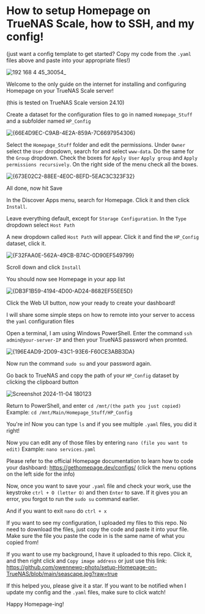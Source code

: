 # How to setup Homepage on TrueNAS Scale, how to SSH, and my config!

(just want a config template to get started? Copy my code from the `.yaml` files above and paste into your appropriate files!)

![192 168 4 45_30054_](https://github.com/user-attachments/assets/19e981f6-0514-48d2-b962-7c4909ea6de1)

Welcome to the only guide on the internet for installing and configuring Homepage on your TrueNAS Scale server!

(this is tested on TrueNAS Scale version 24.10)

Create a dataset for the configuration files to go in named `Homepage_Stuff` and a subfolder named `HP_Config`

![{66E4D9EC-C9AB-4E2A-859A-7C6697954306}](https://github.com/user-attachments/assets/fae3b763-23f4-4007-9def-d112c71a6a8b)

Select the `Homepage_Stuff` folder and edit the permissions. Under `Owner` select the `User` dropdown, search for and select `www-data`. Do the same for the `Group` dropdown. Check the boxes for `Apply User` `Apply group` and `Apply permissions recursively`. On the right side of the menu check all the boxes.

![{673E02C2-88EE-4E0C-8EFD-5EAC3C323F32}](https://github.com/user-attachments/assets/e1c5e0e7-86c9-4ae0-9622-5f67ad2abe51)

All done, now hit Save

In the Discover Apps menu, search for Homepage. Click it and then click `Install`.
   
Leave everything default, except for `Storage Configuration`. In the `Type` dropdown select `Host Path`

A new dropdown called `Host Path` will appear. Click it and find the `HP_Config` dataset, click it.

![{F32FAA0E-562A-49CB-B74C-0D90EF549799}](https://github.com/user-attachments/assets/d6681307-adab-4e4b-98db-3f3b146d9732)

Scroll down and click `Install`

You should now see Homepage in your app list

![{DB3F1B59-4194-4D00-AD24-8682EF55EE5D}](https://github.com/user-attachments/assets/ad0545a1-bf81-40c1-8095-43ce9b9894db)

Click the Web UI button, now your ready to create your dashboard!

I will share some simple steps on how to remote into your server to access the `yaml` configuration files

Open a terminal, I am using Windows PowerShell. Enter the command `ssh admin@your-server-IP` and then your TrueNAS password when promted.

![{196E4AD9-2D09-43C1-93E6-F60CE3ABB3DA}](https://github.com/user-attachments/assets/f0096723-13b9-45b1-a162-552d51a656a9)

Now run the command `sudo su` and your password again.

Go back to TrueNAS and copy the path of your `HP_Config` dataset by clicking the clipboard button

![Screenshot 2024-11-04 180123](https://github.com/user-attachments/assets/8f2cd256-e600-419c-a038-2a8b5ab7e58f)

Return to PowerShell, and enter `cd /mnt/(the path you just copied)` Example: `cd /mnt/Main/Homepage_Stuff/HP_Config`

You're in! Now you can type `ls` and if you see multiple `.yaml` files, you did it right!

Now you can edit any of those files by entering `nano (file you want to edit)` Example: `nano services.yaml`

Please refer to the official Homepage documentation to learn how to code your dashboard: https://gethomepage.dev/configs/ (click the menu options on the left side for the info)

Now, once you want to save your `.yaml` file and check your work, use the keystroke `ctrl + O (letter O)` and then `Enter` to save. If it gives you an error, you forgot to run the `sudo su` command earlier.

And if you want to exit `nano` do `ctrl + x`

If you want to see my configuration, I uploaded my files to this repo.
No need to download the files, just copy the code and paste it into your file. Make sure the file you paste the code in is the same name of what you copied from!

If you want to use my background, I have it uploaded to this repo. Click it, and then right click and `Copy image address` or just use this link: https://github.com/owennewo-photo/setup-Homepage-on-TrueNAS/blob/main/seascape.jpg?raw=true

If this helped you, please give it a star. If you want to be notified when I update my config and the `.yaml` files, make sure to click watch!

Happy Homepage-ing!
